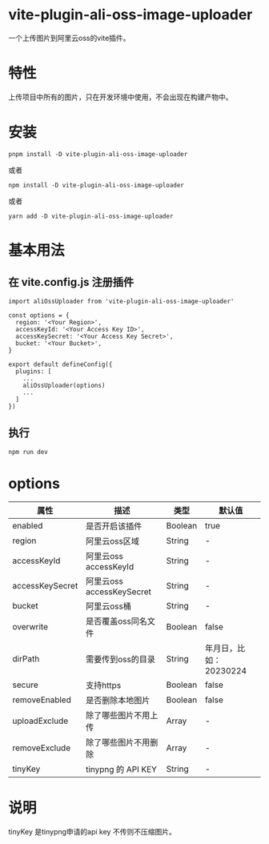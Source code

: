 # vite-plugin-ali-oss-image-uploader

一个上传图片到阿里云oss的vite插件。

# 特性

上传项目中所有的图片，只在开发环境中使用，不会出现在构建产物中。

# 安装

```
pnpm install -D vite-plugin-ali-oss-image-uploader
```

或者
```
npm install -D vite-plugin-ali-oss-image-uploader
```
或者
```
yarn add -D vite-plugin-ali-oss-image-uploader
```

# 基本用法

## 在 vite.config.js 注册插件

```
import aliOssUploader from 'vite-plugin-ali-oss-image-uploader'

const options = {
  region: '<Your Region>',
  accessKeyId: '<Your Access Key ID>',
  accessKeySecret: '<Your Access Key Secret>',
  bucket: '<Your Bucket>',
}

export default defineConfig({
  plugins: [
    ...
    aliOssUploader(options)
    ...
  ]
})
```

## 执行
```
npm run dev
```

# options

| 属性            | 描述                      | 类型     | 默认值   |
| -----------     | --------------          | -------- | -------- |
| enabled         | 是否开启该插件            | Boolean    | true  |
| region          | 阿里云oss区域             | String    | -       |
| accessKeyId     | 阿里云oss accessKeyId     | String    | -       |
| accessKeySecret | 阿里云oss accessKeySecret | String   | -  |
| bucket          | 阿里云oss桶               | String   | -        |
| overwrite       | 是否覆盖oss同名文件         | Boolean    | false  |
| dirPath         | 需要传到oss的目录           | String    | 年月日，比如：20230224  |
| secure          | 支持https                 | Boolean    | false  |
| removeEnabled   | 是否删除本地图片            | Boolean    | false  |
| uploadExclude   | 除了哪些图片不用上传        | Array    | -        |
| removeExclude   | 除了哪些图片不用删除        | Array    | -        |
| tinyKey         | tinypng 的 API KEY         | String    | -       |

# 说明

tinyKey 是tinypng申请的api key 不传则不压缩图片。